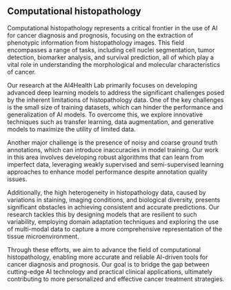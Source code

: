 ---
---

## Computational histopathology

Computational histopathology represents a critical frontier in the use of AI for cancer diagnosis and prognosis, focusing on the extraction of phenotypic information from histopathology images. This field encompasses a range of tasks, including cell nuclei segmentation, tumor detection, biomarker analysis, and survival prediction, all of which play a vital role in understanding the morphological and molecular characteristics of cancer.

Our research at the AI4Health Lab primarily focuses on developing advanced deep learning models to address the significant challenges posed by the inherent limitations of histopathology data. One of the key challenges is the small size of training datasets, which can hinder the performance and generalization of AI models. To overcome this, we explore innovative techniques such as transfer learning, data augmentation, and generative models to maximize the utility of limited data.

Another major challenge is the presence of noisy and coarse ground truth annotations, which can introduce inaccuracies in model training. Our work in this area involves developing robust algorithms that can learn from imperfect data, leveraging weakly supervised and semi-supervised learning approaches to enhance model performance despite annotation quality issues.

Additionally, the high heterogeneity in histopathology data, caused by variations in staining, imaging conditions, and biological diversity, presents significant obstacles in achieving consistent and accurate predictions. Our research tackles this by designing models that are resilient to such variability, employing domain adaptation techniques and exploring the use of multi-modal data to capture a more comprehensive representation of the tissue microenvironment.

Through these efforts, we aim to advance the field of computational histopathology, enabling more accurate and reliable AI-driven tools for cancer diagnosis and prognosis. Our goal is to bridge the gap between cutting-edge AI technology and practical clinical applications, ultimately contributing to more personalized and effective cancer treatment strategies.